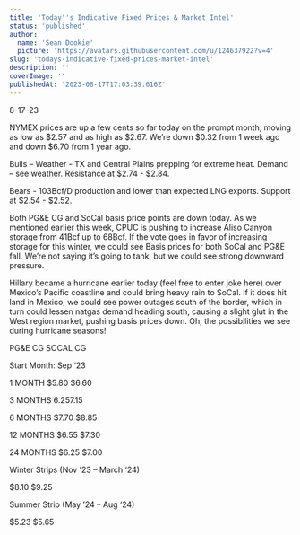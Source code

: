 ```yaml
---
title: 'Today''s Indicative Fixed Prices & Market Intel'
status: 'published'
author:
  name: 'Sean Dookie'
  picture: 'https://avatars.githubusercontent.com/u/124637922?v=4'
slug: 'todays-indicative-fixed-prices-market-intel'
description: ''
coverImage: ''
publishedAt: '2023-08-17T17:03:39.616Z'
---
```


8-17-23

NYMEX prices are up a few cents so far today on the prompt month, moving as low as $2.57 and as high as $2.67. We’re down $0.32 from 1 week ago and down $6.70 from 1 year ago.

Bulls – Weather - TX and Central Plains prepping for extreme heat. Demand – see weather. Resistance at $2.74 - $2.84.

Bears - 103Bcf/D production and lower than expected LNG exports. Support at $2.54 - $2.52.

Both PG&E CG and SoCal basis price points are down today. As we mentioned earlier this week, CPUC is pushing to increase Aliso Canyon storage from 41Bcf up to 68Bcf. If the vote goes in favor of increasing storage for this winter, we could see Basis prices for both SoCal and PG&E fall. We’re not saying it’s going to tank, but we could see strong downward pressure.

Hillary became a hurricane earlier today (feel free to enter joke here) over Mexico’s Pacific coastline and could bring heavy rain to SoCal. If it does hit land in Mexico, we could see power outages south of the border, which in turn could lessen natgas demand heading south, causing a slight glut in the West region market, pushing basis prices down. Oh, the possibilities we see during hurricane seasons!

PG&E CG SOCAL CG

Start Month: Sep ‘23

1 MONTH $5.80 $6.60

3 MONTHS $6.25 $7.15

6 MONTHS $7.70 $8.85

12 MONTHS $6.55 $7.30

24 MONTHS $6.25 $7.00

Winter Strips (Nov ’23 – March ‘24)

$8.10 $9.25

Summer Strip (May ’24 – Aug ‘24)

$5.23 $5.65

